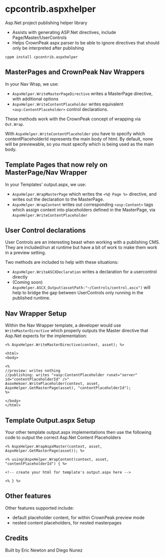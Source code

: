 # cpcontrib.aspxhelper
Asp.Net project publishing helper library

- Assists with generating ASP.Net directives, include Page/Master/UserControls
- Helps CrownPeak aspx parser to be able to ignore directives that should only be interpreted after publishing

```
cppm install cpcontrib.aspxhelper
```

## MasterPages and CrownPeak Nav Wrappers

In your Nav Wrap, we use:
- ```AspxHelper.WriteMasterPageDirective``` writes a MasterPage directive, with additional options
- ```AspxHelper.WriteContentPlaceholder``` writes equivalent ```<asp:ContentPlaceholder>``` control declarations.

These methods work with the CrownPeak concept of wrapping via ```Out.Wrap```.

With ```AspxHelper.WriteContentPlaceholder``` you have to specify which  contentPlaceholderId represents the main body of html.  By default, none will be previewable, so you must specify which is being used as the main body.

## Template Pages that now rely on MasterPage/Nav Wrapper

In your Templates' output.aspx, we use:
- ```AspxHelper.WrapMasterPage``` which writes the ```<%@ Page %>``` directive, and writes out the declaration to the MasterPage.
- ```AspxHelper.WrapContent``` writes out corresponding ```<asp:Content>``` tags which assign content into placeholders defined in the MasterPage, via ```AspxHelper.WriteContentPlaceholder```

## User Control declarations

User Controls are an interesting beast when working with a publishing CMS.  They are included/run at runtime but have a bit of work to make them work in a preview setting.

Two methods are included to help with these situations:
- ```AspxHelper.WriteASCXDeclaration``` writes a declaration for a usercontrol directly
- (Coming soon) ```AspxHelper.ASCX_Output(assetPath:"~/Controls/control.ascx")``` will help to bridge the gap between UserControls only running in the published runtime.

## Nav Wrapper Setup

Within the Nav Wrapper template, a developer would use ```WriteMasterDirective``` which properly outputs the Master directive that Asp.Net expects for the implementation:

```
<% AspxHelper.WriteMasterDirective(context, asset); %>

<html>
<body>

<% 
//preview: writes nothing
//publishing: writes "<asp:ContentPlaceholder runat="server" id="contentPlaceholderId" />"
AsoxHekoer.WritePlaceholder(context, asset, AspxHelper.GetMasterPage(asset), "contentPlaceholderId"); 
%>

</body>
</html>

```

## Template Output.aspx Setup

Your other template output.aspx implementations then use the following code to output the correct Asp.Net Content Placeholders

```
<% AspxHelper.WrapAspxMaster(context, asset, AspxHelper.GetMasterPage(asset)); %>

<% using(AspxHelper.WrapContent(context, asset, "contentPlaceholderId") { %>

<!-- create your html for template's output.aspx here -->

<% } %>
```

## Other features

Other features supported include:
- default placeholder content, for within CrownPeak preview mode
- nested content placeholders, for nested masterpages

## Credits

Built by Eric Newton and Diego Nunez
